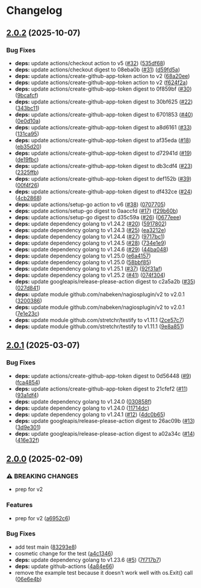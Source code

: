 # Changelog

## [2.0.2](https://github.com/nabeken/nagiosplugin/compare/v2.0.1...v2.0.2) (2025-10-07)


### Bug Fixes

* **deps:** update actions/checkout action to v5 ([#32](https://github.com/nabeken/nagiosplugin/issues/32)) ([535df68](https://github.com/nabeken/nagiosplugin/commit/535df688dafb1579daaeb107e45e7fa8afbaf100))
* **deps:** update actions/checkout digest to 08eba0b ([#31](https://github.com/nabeken/nagiosplugin/issues/31)) ([d59fd5a](https://github.com/nabeken/nagiosplugin/commit/d59fd5ae9f2f3c7451529bec746e0471a3315ef8))
* **deps:** update actions/create-github-app-token action to v2 ([68a20ee](https://github.com/nabeken/nagiosplugin/commit/68a20ee503d35772b6920e996e785546fb2dfd31))
* **deps:** update actions/create-github-app-token action to v2 ([f624f2a](https://github.com/nabeken/nagiosplugin/commit/f624f2ab8ec9abc8721d2f60385b2de5d1c91a49))
* **deps:** update actions/create-github-app-token digest to 0f859bf ([#30](https://github.com/nabeken/nagiosplugin/issues/30)) ([9bcafcf](https://github.com/nabeken/nagiosplugin/commit/9bcafcfa74c5ee368fc43dc663bb11576ad7fc58))
* **deps:** update actions/create-github-app-token digest to 30bf625 ([#22](https://github.com/nabeken/nagiosplugin/issues/22)) ([343bc11](https://github.com/nabeken/nagiosplugin/commit/343bc11304efef0b83135bf741e884bcb814d2d3))
* **deps:** update actions/create-github-app-token digest to 6701853 ([#40](https://github.com/nabeken/nagiosplugin/issues/40)) ([0e0d10a](https://github.com/nabeken/nagiosplugin/commit/0e0d10a211f5978e966e9ff87b097a1f5f78063d))
* **deps:** update actions/create-github-app-token digest to a8d6161 ([#33](https://github.com/nabeken/nagiosplugin/issues/33)) ([131ca95](https://github.com/nabeken/nagiosplugin/commit/131ca95ced530d84868f9c3cffa9b41a37137c52))
* **deps:** update actions/create-github-app-token digest to af35eda ([#18](https://github.com/nabeken/nagiosplugin/issues/18)) ([eb35d20](https://github.com/nabeken/nagiosplugin/commit/eb35d207f2f9e7e98b2cb1b062d8f481fa23d4f2))
* **deps:** update actions/create-github-app-token digest to d72941d ([#19](https://github.com/nabeken/nagiosplugin/issues/19)) ([de19fbc](https://github.com/nabeken/nagiosplugin/commit/de19fbcc6b67d608c38fb5ae7ae1f2ec068ee4fc))
* **deps:** update actions/create-github-app-token digest to db3cdf4 ([#23](https://github.com/nabeken/nagiosplugin/issues/23)) ([2325ffb](https://github.com/nabeken/nagiosplugin/commit/2325ffb6da6e29d571943269533209cbb3df44a2))
* **deps:** update actions/create-github-app-token digest to def152b ([#39](https://github.com/nabeken/nagiosplugin/issues/39)) ([00f4f26](https://github.com/nabeken/nagiosplugin/commit/00f4f26bbafa86f11c694f89016156dfcce45d81))
* **deps:** update actions/create-github-app-token digest to df432ce ([#24](https://github.com/nabeken/nagiosplugin/issues/24)) ([4cb2868](https://github.com/nabeken/nagiosplugin/commit/4cb2868edf5c47540b032518f134b738729e9c27))
* **deps:** update actions/setup-go action to v6 ([#38](https://github.com/nabeken/nagiosplugin/issues/38)) ([0707705](https://github.com/nabeken/nagiosplugin/commit/0707705d34d8a2e6a1e7b4ed4b10df7a4976230c))
* **deps:** update actions/setup-go digest to 0aaccfd ([#17](https://github.com/nabeken/nagiosplugin/issues/17)) ([f29b60b](https://github.com/nabeken/nagiosplugin/commit/f29b60b99ebd2f55c7dd00d18d1c6167cc3f56e9))
* **deps:** update actions/setup-go digest to d35c59a ([#26](https://github.com/nabeken/nagiosplugin/issues/26)) ([0677eee](https://github.com/nabeken/nagiosplugin/commit/0677eeed6eceab8af6c4453d786c9b84d70e50e6))
* **deps:** update dependency golang to v1.24.2 ([#20](https://github.com/nabeken/nagiosplugin/issues/20)) ([5917802](https://github.com/nabeken/nagiosplugin/commit/591780277e8be709b402bc37492f9f543536c47d))
* **deps:** update dependency golang to v1.24.3 ([#25](https://github.com/nabeken/nagiosplugin/issues/25)) ([ea3212e](https://github.com/nabeken/nagiosplugin/commit/ea3212e85f2d8754f79be7384932b69dec581505))
* **deps:** update dependency golang to v1.24.4 ([#27](https://github.com/nabeken/nagiosplugin/issues/27)) ([9717bc1](https://github.com/nabeken/nagiosplugin/commit/9717bc166a24e048e9d66dde538a3f246aad225e))
* **deps:** update dependency golang to v1.24.5 ([#28](https://github.com/nabeken/nagiosplugin/issues/28)) ([734e1e9](https://github.com/nabeken/nagiosplugin/commit/734e1e93a2ed87b58e90c9a8dd978b66578c62b8))
* **deps:** update dependency golang to v1.24.6 ([#29](https://github.com/nabeken/nagiosplugin/issues/29)) ([44ba048](https://github.com/nabeken/nagiosplugin/commit/44ba0486244c88c6ce3d96ae2948950016d913ad))
* **deps:** update dependency golang to v1.25.0 ([e6a4157](https://github.com/nabeken/nagiosplugin/commit/e6a41575e480c0d8a6542554ac7b2634d6d3a192))
* **deps:** update dependency golang to v1.25.0 ([58bbf85](https://github.com/nabeken/nagiosplugin/commit/58bbf85708b164afa11aa5d652f3807df0b2c486))
* **deps:** update dependency golang to v1.25.1 ([#37](https://github.com/nabeken/nagiosplugin/issues/37)) ([92f31af](https://github.com/nabeken/nagiosplugin/commit/92f31af36d498c6c3fceaf9e69ba7ce40dd4eb3e))
* **deps:** update dependency golang to v1.25.2 ([#41](https://github.com/nabeken/nagiosplugin/issues/41)) ([074f304](https://github.com/nabeken/nagiosplugin/commit/074f3045ae34443ef8cc42d727c9ece17ae631d8))
* **deps:** update googleapis/release-please-action digest to c2a5a2b ([#35](https://github.com/nabeken/nagiosplugin/issues/35)) ([027d841](https://github.com/nabeken/nagiosplugin/commit/027d841f565561129b93965713de133c83b3e5a7))
* **deps:** update module github.com/nabeken/nagiosplugin/v2 to v2.0.1 ([3200386](https://github.com/nabeken/nagiosplugin/commit/320038638932a67a44819c7c5525acfc42ef56a7))
* **deps:** update module github.com/nabeken/nagiosplugin/v2 to v2.0.1 ([7e1e23c](https://github.com/nabeken/nagiosplugin/commit/7e1e23c2d93a62798e869b27dbab0849360a8e82))
* **deps:** update module github.com/stretchr/testify to v1.11.1 ([2ce57c7](https://github.com/nabeken/nagiosplugin/commit/2ce57c7169f55642b7ed617b79f3de05d0d0d5d6))
* **deps:** update module github.com/stretchr/testify to v1.11.1 ([9e8a851](https://github.com/nabeken/nagiosplugin/commit/9e8a8511cdaba6779d0b5f91dd59934b44ba6bf4))

## [2.0.1](https://github.com/nabeken/nagiosplugin/compare/v2.0.0...v2.0.1) (2025-03-07)


### Bug Fixes

* **deps:** update actions/create-github-app-token digest to 0d56448 ([#9](https://github.com/nabeken/nagiosplugin/issues/9)) ([fca4854](https://github.com/nabeken/nagiosplugin/commit/fca48544259e6e6aa1a2d26f03e0b2a92e76f3d4))
* **deps:** update actions/create-github-app-token digest to 21cfef2 ([#11](https://github.com/nabeken/nagiosplugin/issues/11)) ([93a1df4](https://github.com/nabeken/nagiosplugin/commit/93a1df45090c14b44db40a3670de9d73f48ab997))
* **deps:** update dependency golang to v1.24.0 ([030858f](https://github.com/nabeken/nagiosplugin/commit/030858ff0014d0963e65c823f01a2e36e549215b))
* **deps:** update dependency golang to v1.24.0 ([11714dc](https://github.com/nabeken/nagiosplugin/commit/11714dcaf715152dcffeb71e2ce551d8b72f9886))
* **deps:** update dependency golang to v1.24.1 ([#12](https://github.com/nabeken/nagiosplugin/issues/12)) ([4dc0b65](https://github.com/nabeken/nagiosplugin/commit/4dc0b65388f55e48eeea41aaf890bb792b4062cd))
* **deps:** update googleapis/release-please-action digest to 26ac09b ([#13](https://github.com/nabeken/nagiosplugin/issues/13)) ([3d9e301](https://github.com/nabeken/nagiosplugin/commit/3d9e301eeadac2ffa210c74f570e7d3891a3a451))
* **deps:** update googleapis/release-please-action digest to a02a34c ([#14](https://github.com/nabeken/nagiosplugin/issues/14)) ([416e32f](https://github.com/nabeken/nagiosplugin/commit/416e32f248f3646462098ff925b3cbe78d30199f))

## [2.0.0](https://github.com/nabeken/nagiosplugin/compare/v1.1.1...v2.0.0) (2025-02-09)


### ⚠ BREAKING CHANGES

* prep for v2

### Features

* prep for v2 ([a6952c6](https://github.com/nabeken/nagiosplugin/commit/a6952c612841903d257742c04f2dc16137209707))


### Bug Fixes

* add test main ([83293e8](https://github.com/nabeken/nagiosplugin/commit/83293e87b3b3fecbfb01e74248e23c5d5a5753f0))
* cosmetic change for the test ([a4c1346](https://github.com/nabeken/nagiosplugin/commit/a4c13460c2e8e4c5dc5827536ffc0054aab8d022))
* **deps:** update dependency golang to v1.23.6 ([#5](https://github.com/nabeken/nagiosplugin/issues/5)) ([7f717b7](https://github.com/nabeken/nagiosplugin/commit/7f717b7668f7fd54169eb0cbe04a4211e06ed34d))
* **deps:** update github-actions ([4a84e66](https://github.com/nabeken/nagiosplugin/commit/4a84e667ed38e7048e440747d695581bb6344bfd))
* remove the example test because it doesn't work well with os.Exit() call ([06e6e4b](https://github.com/nabeken/nagiosplugin/commit/06e6e4b8681c5609d08347046036a6baded25f9e))
